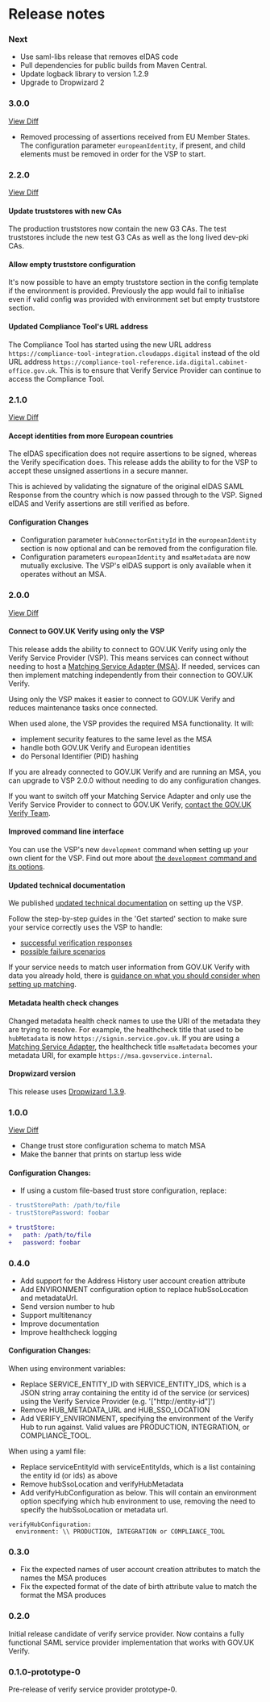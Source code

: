 Release notes
=============

### Next
* Use saml-libs release that removes eIDAS code
* Pull dependencies for public builds from Maven Central.
* Update logback library to version 1.2.9
* Upgrade to Dropwizard 2

### 3.0.0
[View Diff](https://github.com/alphagov/verify-service-provider/compare/2.2.0...3.0.0)
* Removed processing of assertions received from EU Member States. The configuration parameter `europeanIdentity`, if present, and child elements must be removed in order for the VSP to start.

### 2.2.0
[View Diff](https://github.com/alphagov/verify-service-provider/compare/2.1.0...2.2.0)

#### Update truststores with new CAs

The production truststores now contain the new G3 CAs. The test truststores include the new test G3 CAs as well as the long lived dev-pki CAs.

#### Allow empty truststore configuration

It's now possible to have an empty truststore section in the config template if the environment is provided. Previously the app would fail to initialise even if valid config was provided with environment set but empty truststore section.

#### Updated Compliance Tool's URL address

The Compliance Tool has started using the new URL address `https://compliance-tool-integration.cloudapps.digital` instead of the old URL address `https://compliance-tool-reference.ida.digital.cabinet-office.gov.uk`. This is to ensure that Verify Service Provider can continue to access the Compliance Tool.

### 2.1.0
[View Diff](https://github.com/alphagov/verify-service-provider/compare/2.0.0...2.1.0)

#### Accept identities from more European countries
The eIDAS specification does not require assertions to be signed, whereas the Verify specification does. This release adds the ability to for the VSP to accept these unsigned assertions in a secure manner.

This is achieved by validating the signature of the original eIDAS SAML Response from the country which is now passed through to the VSP. Signed eIDAS and Verify assertions are still verified as before.

#### Configuration Changes
* Configuration parameter `hubConnectorEntityId` in the `europeanIdentity` section is now optional and can be removed from the configuration file.
* Configuration parameters `europeanIdentity` and `msaMetadata` are now mutually exclusive. The VSP's eIDAS support is only available when it operates without an MSA.

### 2.0.0
[View Diff](https://github.com/alphagov/verify-service-provider/compare/1.0.0...2.0.0)

#### Connect to GOV.UK Verify using only the VSP

This release adds the ability to connect to GOV.UK Verify using only the Verify Service Provider (VSP). This means services can connect without needing to host a [Matching Service Adapter (MSA)](https://github.com/alphagov/verify-matching-service-adapter). If needed, services can then implement matching independently from their connection to GOV.UK Verify.

Using only the VSP makes it easier to connect to GOV.UK Verify and reduces maintenance tasks once connected.

When used alone, the VSP provides the required MSA functionality. It will:
* implement security features to the same level as the MSA
* handle both GOV.UK Verify and European identities
* do Personal Identifier (PID) hashing

If you are already connected to GOV.UK Verify and are running an MSA, you can upgrade to VSP 2.0.0 without needing to do any configuration changes.

If you want to switch off your Matching Service Adapter and only use the Verify Service Provider to connect to GOV.UK Verify, [contact the GOV.UK Verify Team](https://www.verify.service.gov.uk/support/).

#### Improved command line interface

You can use the VSP's new `development` command when setting up your own client for the VSP.
Find out more about [the `development` command and its options](https://github.com/alphagov/verify-service-provider/blob/master/README.md#development).

#### Updated technical documentation

We published [updated technical documentation](https://www.docs.verify.service.gov.uk/get-started) on setting up the VSP.

Follow the step-by-step guides in the 'Get started' section to make sure your service correctly uses the VSP to handle:

- [successful verification responses](https://www.docs.verify.service.gov.uk/get-started/set-up-successful-verification-journey)
- [possible failure scenarios](https://www.docs.verify.service.gov.uk/get-started/handle-failure-scenarios)

If your service needs to match user information from GOV.UK Verify with data you already hold, there is [guidance on what you should consider when setting up matching](https://www.docs.verify.service.gov.uk/legacy/matching-guidance/#matching).

#### Metadata health check changes

Changed metadata health check names to use the URI of the metadata they are trying to resolve. For example, the healthcheck title that used to be `hubMetadata` is now `https://signin.service.gov.uk`. If you are using a [Matching Service Adapter](https://github.com/alphagov/verify-matching-service-adapter), the healthcheck title `msaMetadata` becomes your metadata URI, for example `https://msa.govservice.internal`.

#### Dropwizard version

This release uses [Dropwizard 1.3.9](https://github.com/dropwizard/dropwizard/blob/v1.3.9/docs/source/about/release-notes.rst).

### 1.0.0
[View Diff](https://github.com/alphagov/verify-service-provider/compare/0.4.0...1.0.0)

* Change trust store configuration schema to match MSA
* Make the banner that prints on startup less wide

#### Configuration Changes:
* If using a custom file-based trust store configuration, replace:
```diff
- trustStorePath: /path/to/file
- trustStorePassword: foobar

+ trustStore:
+   path: /path/to/file
+   password: foobar
```
### 0.4.0

* Add support for the Address History user account creation attribute
* Add ENVIRONMENT configuration option to replace hubSsoLocation and metadataUrl.
* Send version number to hub
* Support multitenancy
* Improve documentation
* Improve healthcheck logging

#### Configuration Changes:
When using environment variables:
* Replace SERVICE_ENTITY_ID with SERVICE_ENTITY_IDS, which is a JSON string array containing the entity id of the service (or services) using the Verify Service Provider (e.g. '["http://entity-id"]')
* Remove HUB_METADATA_URL and HUB_SSO_LOCATION
* Add VERIFY_ENVIRONMENT, specifying the environment of the Verify Hub to run against. Valid values are PRODUCTION, INTEGRATION, or COMPLIANCE_TOOL.

When using a yaml file:
* Replace serviceEntityId with serviceEntityIds, which is a list containing the entity id (or ids) as above
* Remove hubSsoLocation and verifyHubMetadata
* Add verifyHubConfiguration as below. This will contain an environment option specifying which hub environment to use, removing the need to specify the hubSsoLocation or metadata url.
```
verifyHubConfiguration:
  environment: \\ PRODUCTION, INTEGRATION or COMPLIANCE_TOOL
```

### 0.3.0

* Fix the expected names of user account creation attributes to match the names the MSA produces
* Fix the expected format of the date of birth attribute value to match the format the MSA produces

### 0.2.0

Initial release candidate of verify service provider. Now contains a fully
functional SAML service provider implementation that works with GOV.UK Verify.

### 0.1.0-prototype-0

Pre-release of verify service provider prototype-0.
